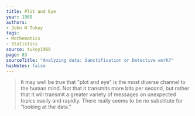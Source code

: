 ```yaml
---
title: Plot and Eye
year: 1969
authors:
- John W Tukey
tags:
- Mathematics
- Statistics
source: tukey1969
page: 83
sourceTitle: "Analyzing data: Sanctification or Detective work?"
hasNotes: false
---
```


> It may well be true that "plot and eye" is the most diverse channel to the human mind. Not that it transmits more bits per second, but rather that it will transmit a greater variety of messages on unexpected topics easily and rapidly. There really seems to be no substitute for "looking at the data."
